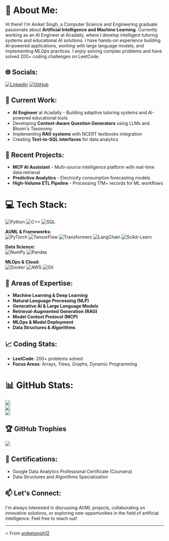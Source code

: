 # 💫 About Me:
Hi there! I'm Aniket Singh, a Computer Science and Engineering graduate passionate about **Artificial Intelligence and Machine Learning**. Currently working as an AI Engineer at Acadally, where I develop intelligent tutoring systems and educational AI solutions. I have hands-on experience building AI-powered applications, working with large language models, and implementing MLOps practices. I enjoy solving complex problems and have solved 200+ coding challenges on LeetCode.

## 🌐 Socials:
[![LinkedIn](https://img.shields.io/badge/LinkedIn-%230077B5.svg?logo=linkedin&logoColor=white)](https://linkedin.com/in/aniket-singh) [![GitHub](https://img.shields.io/badge/GitHub-%23121011.svg?logo=github&logoColor=white)](https://github.com/aniketsingh12)

## 🔭 Current Work:
- **AI Engineer** at Acadally - Building adaptive tutoring systems and AI-powered educational tools
- Developing **Context-Aware Question Generators** using LLMs and Bloom's Taxonomy
- Implementing **RAG systems** with NCERT textbooks integration
- Creating **Text-to-SQL interfaces** for data analytics

## 🚀 Recent Projects:
- **MCP AI Assistant** - Multi-source intelligence platform with real-time data retrieval
- **Predictive Analytics** - Electricity consumption forecasting models
- **High-Volume ETL Pipeline** - Processing 17M+ records for ML workflows

# 💻 Tech Stack:
![Python](https://img.shields.io/badge/python-3670A0?style=for-the-badge&logo=python&logoColor=ffdd54) ![C++](https://img.shields.io/badge/c++-%2300599C.svg?style=for-the-badge&logo=c%2B%2B&logoColor=white) ![SQL](https://img.shields.io/badge/sql-%2300f.svg?style=for-the-badge&logo=mysql&logoColor=white)

**AI/ML & Frameworks:**  
![PyTorch](https://img.shields.io/badge/PyTorch-%23EE4C2C.svg?style=for-the-badge&logo=PyTorch&logoColor=white) ![TensorFlow](https://img.shields.io/badge/TensorFlow-%23FF6F00.svg?style=for-the-badge&logo=TensorFlow&logoColor=white) ![Transformers](https://img.shields.io/badge/🤗%20Transformers-yellow.svg?style=for-the-badge) ![LangChain](https://img.shields.io/badge/LangChain-green.svg?style=for-the-badge) ![Scikit-Learn](https://img.shields.io/badge/scikit--learn-%23F7931E.svg?style=for-the-badge&logo=scikit-learn&logoColor=white)

**Data Science:**  
![NumPy](https://img.shields.io/badge/numpy-%23013243.svg?style=for-the-badge&logo=numpy&logoColor=white) ![Pandas](https://img.shields.io/badge/pandas-%23150458.svg?style=for-the-badge&logo=pandas&logoColor=white)

**MLOps & Cloud:**  
![Docker](https://img.shields.io/badge/docker-%230db7ed.svg?style=for-the-badge&logo=docker&logoColor=white) ![AWS](https://img.shields.io/badge/AWS-%23FF9900.svg?style=for-the-badge&logo=amazon-aws&logoColor=white) ![Git](https://img.shields.io/badge/git-%23F05033.svg?style=for-the-badge&logo=git&logoColor=white)

## 🎯 Areas of Expertise:
- **Machine Learning & Deep Learning**
- **Natural Language Processing (NLP)**
- **Generative AI & Large Language Models**
- **Retrieval-Augmented Generation (RAG)**
- **Model Context Protocol (MCP)**
- **MLOps & Model Deployment**
- **Data Structures & Algorithms**

## 📈 Coding Stats:
- **LeetCode**: 200+ problems solved
- **Focus Areas**: Arrays, Trees, Graphs, Dynamic Programming

# 📊 GitHub Stats:
![](https://github-readme-stats.vercel.app/api?username=aniketsingh12&theme=dark&hide_border=false&include_all_commits=true&count_private=false)<br/>
![](https://github-readme-streak-stats.herokuapp.com/?user=aniketsingh12&theme=dark&hide_border=false)<br/>
![](https://github-readme-stats.vercel.app/api/top-langs/?username=aniketsingh12&theme=dark&hide_border=false&include_all_commits=true&count_private=false&layout=compact)

## 🏆 GitHub Trophies
![](https://github-profile-trophy.vercel.app/?username=aniketsingh12&theme=radical&no-frame=false&no-bg=true&margin-w=4)

## 📜 Certifications:
- Google Data Analytics Professional Certificate (Coursera)
- Data Structures and Algorithms Specialization

## 📫 Let's Connect:
I'm always interested in discussing AI/ML projects, collaborating on innovative solutions, or exploring new opportunities in the field of artificial intelligence. Feel free to reach out!

---
⭐️ From [aniketsingh12](https://github.com/aniketsingh12)
